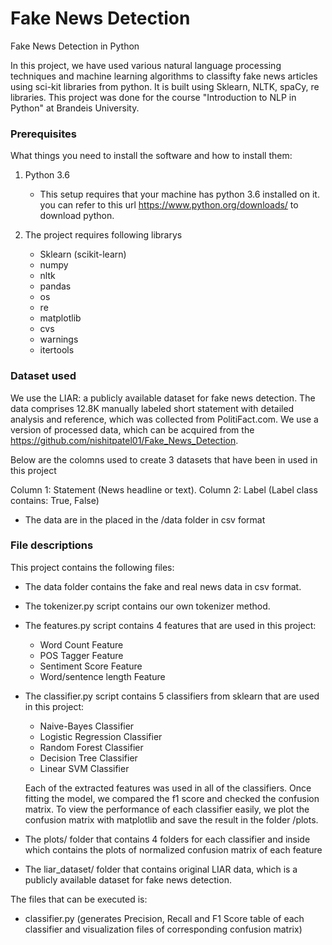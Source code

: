 # Fake News Detection

Fake News Detection in Python

In this project, we have used various natural language processing techniques and machine learning algorithms to classifty fake news articles using sci-kit libraries from python. It is built using Sklearn, NLTK, spaCy, re libraries. This project was done for the course "Introduction to NLP in Python" at Brandeis University.

### Prerequisites

What things you need to install the software and how to install them:

1. Python 3.6 
   - This setup requires that your machine has python 3.6 installed on it. you can refer to this url https://www.python.org/downloads/ to download python.

2. The project requires following librarys
   - Sklearn (scikit-learn)
   - numpy
   - nltk
   - pandas
   - os
   - re
   - matplotlib
   - cvs
   - warnings
   - itertools
   
### Dataset used

We use the LIAR: a publicly available dataset for fake news detection. The data comprises 12.8K manually labeled short statement with detailed analysis and reference, which was collected from PolitiFact.com. We use a version of processed data, which can be acquired from the https://github.com/nishitpatel01/Fake_News_Detection.

Below are the colomns used to create 3 datasets that have been in used in this project

Column 1: Statement (News headline or text).
Column 2: Label (Label class contains: True, False)

   - The data are in the placed in the /data folder in csv format

### File descriptions

This project contains the following files:

- The data folder contains the fake and real news data in csv format.

- The tokenizer.py script contains our own tokenizer method.

- The features.py script contains 4 features that are used in this project:
   - Word Count Feature
   - POS Tagger Feature
   - Sentiment Score Feature
   - Word/sentence length Feature
   
- The classifier.py script contains 5 classifiers from sklearn that are used in this project:
   - Naive-Bayes Classifier
   - Logistic Regression Classifier
   - Random Forest Classifier
   - Decision Tree Classifier
   - Linear SVM Classifier
   
   Each of the extracted features was used in all of the classifiers. Once fitting the model, we compared the f1 score and checked the confusion matrix. To view the performance of each classifier easily, we plot the confusion matrix with matplotlib and save the result in the folder /plots. 
   
 - The plots/ folder that contains 4 folders for each classifier and inside which contains the plots of normalized confusion matrix of each feature

 - The liar_dataset/ folder that contains original LIAR data, which is a publicly available dataset for fake news detection.

The files that can be executed is:

- classifier.py (generates Precision, Recall and F1 Score table of each classifier and visualization files of corresponding confusion matrix)
 
